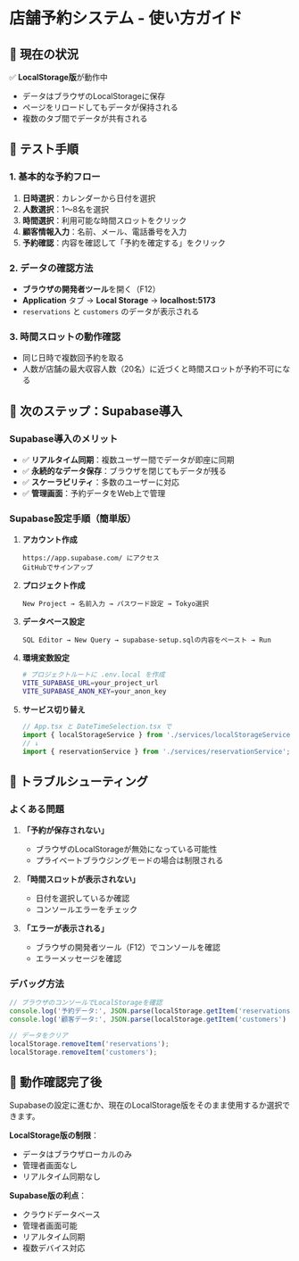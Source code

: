 # 店舗予約システム - 使い方ガイド

## 🎯 現在の状況

✅ **LocalStorage版**が動作中  
- データはブラウザのLocalStorageに保存
- ページをリロードしてもデータが保持される
- 複数のタブ間でデータが共有される

## 🚀 テスト手順

### 1. 基本的な予約フロー
1. **日時選択**：カレンダーから日付を選択
2. **人数選択**：1〜8名を選択
3. **時間選択**：利用可能な時間スロットをクリック
4. **顧客情報入力**：名前、メール、電話番号を入力
5. **予約確認**：内容を確認して「予約を確定する」をクリック

### 2. データの確認方法
- **ブラウザの開発者ツール**を開く（F12）
- **Application** タブ → **Local Storage** → **localhost:5173**
- `reservations` と `customers` のデータが表示される

### 3. 時間スロットの動作確認
- 同じ日時で複数回予約を取る
- 人数が店舗の最大収容人数（20名）に近づくと時間スロットが予約不可になる

## 📱 次のステップ：Supabase導入

### Supabase導入のメリット
- ✅ **リアルタイム同期**：複数ユーザー間でデータが即座に同期
- ✅ **永続的なデータ保存**：ブラウザを閉じてもデータが残る
- ✅ **スケーラビリティ**：多数のユーザーに対応
- ✅ **管理画面**：予約データをWeb上で管理

### Supabase設定手順（簡単版）

1. **アカウント作成**
   ```
   https://app.supabase.com/ にアクセス
   GitHubでサインアップ
   ```

2. **プロジェクト作成**
   ```
   New Project → 名前入力 → パスワード設定 → Tokyo選択
   ```

3. **データベース設定**
   ```
   SQL Editor → New Query → supabase-setup.sqlの内容をペースト → Run
   ```

4. **環境変数設定**
   ```bash
   # プロジェクトルートに .env.local を作成
   VITE_SUPABASE_URL=your_project_url
   VITE_SUPABASE_ANON_KEY=your_anon_key
   ```

5. **サービス切り替え**
   ```typescript
   // App.tsx と DateTimeSelection.tsx で
   import { localStorageService } from './services/localStorageService';
   // ↓
   import { reservationService } from './services/reservationService';
   ```

## 🔧 トラブルシューティング

### よくある問題

1. **「予約が保存されない」**
   - ブラウザのLocalStorageが無効になっている可能性
   - プライベートブラウジングモードの場合は制限される

2. **「時間スロットが表示されない」**
   - 日付を選択しているか確認
   - コンソールエラーをチェック

3. **「エラーが表示される」**
   - ブラウザの開発者ツール（F12）でコンソールを確認
   - エラーメッセージを確認

### デバッグ方法
```javascript
// ブラウザのコンソールでLocalStorageを確認
console.log('予約データ:', JSON.parse(localStorage.getItem('reservations') || '[]'));
console.log('顧客データ:', JSON.parse(localStorage.getItem('customers') || '[]'));

// データをクリア
localStorage.removeItem('reservations');
localStorage.removeItem('customers');
```

## 🎉 動作確認完了後

Supabaseの設定に進むか、現在のLocalStorage版をそのまま使用するか選択できます。

**LocalStorage版の制限**：
- データはブラウザローカルのみ
- 管理者画面なし
- リアルタイム同期なし

**Supabase版の利点**：
- クラウドデータベース
- 管理者画面可能
- リアルタイム同期
- 複数デバイス対応
